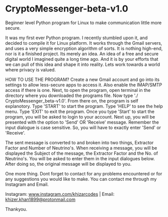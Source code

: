 # CryptoMessenger-beta-v1.0
Beginner level Python program for Linux to make communication little more secure.

It was my first ever Python program. I recently stumbled upon it, and decided to compile it for Linux platform. It works through the Gmail servers, and uses a very simple encryption algorithm of sorts.
It is nothing high-end, nor is it a finished project. Its merely an idea. An idea of a free and secure digital world I imagined quite a long time ago.
And it is by your efforts that we can pull of this idea and shape it into reality. Lets work towards a world where privacy is valued.

HOW TO USE THE PROGRAM?
      Create a new Gmail account and go into its settings to allow less-secure apps to access it. Also enable the IMAP/SMTP access if there is one.
Next, to open the program, open terminal in the directory where you downloaded the programs file. Now type './ CryptoMessenger_beta-v1.0'.
From there on, the program is self explanotory. Type 'START' to start the program. Type 'HELP' to see the help menu. Type 'EXIT' to exit the program.
Once you type 'Start' to start the program, you will be asked to login to your account. Next up, you will be presented with the option to 'Send' OR 'Receive' message. Remember the input dialogue is case sensitive. So, you will have to exactly enter 'Send' or 'Receive'.

The sent message is converted to and broken into two things, Extractor Factor and Number of Neutrino's. When receiving a message, you will be displayed the Subject of the message, the Extractor Factor and the No. of Neutrino's. You will be asked to enter them in the input dialogues below. After doing so, the original message will be displayed to you.

One more thing. Dont forget to contact for any problems encountered or for any suggestions you would like to make. You can contact me through my Instagram and Email.

Instagram: www.instagram.com/khizarcodes | Email: khizer.khan1899@protonmail.com

Thankyou.
